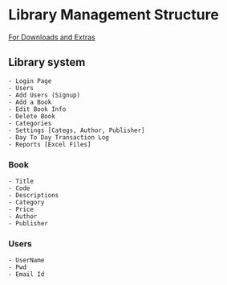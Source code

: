 # Library Management Structure
[For Downloads and Extras](https://github.com/Midnight1938/Library-Management/blob/master/DownloadLinks.md)


## Library system

    - Login Page
    - Users
    - Add Users (Signup)
    - Add a Book
    - Edit Book Info
    - Delete Book 
    - Categories
    - Settings [Categs, Author, Publisher]
    - Day To Day Transaction Log
    - Reports [Excel Files]

### Book

    - Title
    - Code
    - Descriptions
    - Category
    - Price
    - Author
    - Publisher

### Users

    - UserName
    - Pwd
    - Email Id

